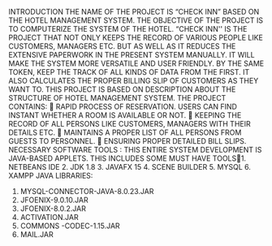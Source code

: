 INTRODUCTION
THE NAME OF THE PROJECT IS “CHECK INN” BASED ON THE HOTEL MANAGEMENT SYSTEM. THE OBJECTIVE 
OF THE PROJECT IS TO COMPUTERIZE THE SYSTEM OF THE HOTEL. “CHECK INN'' IS THE PROJECT THAT NOT 
ONLY KEEPS THE RECORD OF VARIOUS PEOPLE LIKE CUSTOMERS, MANAGERS ETC. BUT AS WELL AS IT REDUCES 
THE EXTENSIVE PAPERWORK IN THE PRESENT SYSTEM MANUALLY. IT WILL MAKE THE SYSTEM MORE VERSATILE 
AND USER FRIENDLY. BY THE SAME TOKEN, KEEP THE TRACK OF ALL KINDS OF DATA FROM THE FIRST. IT ALSO 
CALCULATES THE PROPER BILLING SLIP OF CUSTOMERS AS THEY WANT TO. THIS PROJECT IS BASED ON 
DESCRIPTION ABOUT THE STRUCTURE OF HOTEL MANAGEMENT SYSTEM.
THE PROJECT CONTAINS:
 RAPID PROCESS OF RESERVATION. USERS CAN FIND INSTANT WHETHER A ROOM IS AVAILABLE OR 
NOT.
 KEEPING THE RECORD OF ALL PERSONS LIKE CUSTOMERS, MANAGERS WITH THEIR DETAILS ETC.
 MAINTAINS A PROPER LIST OF ALL PERSONS FROM GUESTS TO PERSONNEL.
 ENSURING PROPER DETAILED BILL SLIPS.
NECESSARY SOFTWARE TOOLS :
THIS ENTIRE SYSTEM DEVELOPMENT IS JAVA-BASED APPLETS. THIS INCLUDES
SOME MUST HAVE TOOLS1. NETBEANS IDE
2. JDK 1.8
3. JAVAFX 15
4. SCENE BUILDER 
5. MYSQL
6. XAMPP
JAVA LIBRARIES:
1. MYSQL-CONNECTOR-JAVA-8.0.23.JAR
2. JFOENIX-9.0.10.JAR
3. JFOENIX-8.0.2.JAR
4. ACTIVATION.JAR
5. COMMONS -CODEC-1.15.JAR
6. MAIL.JAR

